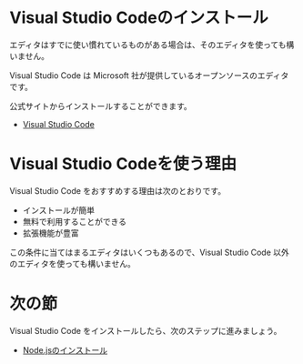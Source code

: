 # Visual Studio Codeのインストール

エディタはすでに使い慣れているものがある場合は、そのエディタを使っても構いません。

Visual Studio Code は Microsoft 社が提供しているオープンソースのエディタです。

公式サイトからインストールすることができます。

- [Visual Studio Code](https://code.visualstudio.com/)

# Visual Studio Codeを使う理由

Visual Studio Code をおすすめする理由は次のとおりです。

- インストールが簡単
- 無料で利用することができる
- 拡張機能が豊富

この条件に当てはまるエディタはいくつもあるので、Visual Studio Code 以外のエディタを使っても構いません。

# 次の節

Visual Studio Code をインストールしたら、次のステップに進みましょう。

- [Node.jsのインストール](./02-install-nodejs.md)
